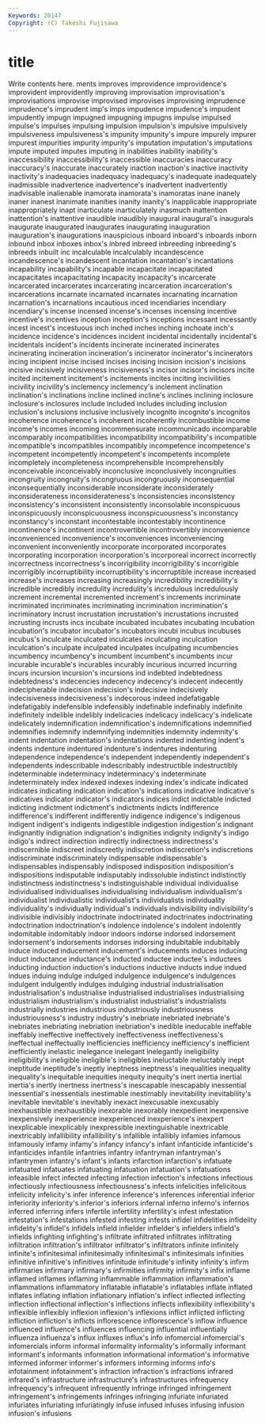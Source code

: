 ```yaml
---
Keywords: 20147 
Copyright: (C) Takeshi Fujisawa
---
```


# title

Write contents here.
ments
improves improvidence improvidence's improvident improvidently improving improvisation improvisation's improvisations improvise
improvised improvises improvising imprudence imprudence's imprudent imp's imps impudence impudence's
impudent impudently impugn impugned impugning impugns impulse impulsed impulse's impulses
impulsing impulsion impulsion's impulsive impulsively impulsiveness impulsiveness's impunity impunity's impure
impurely impurer impurest impurities impurity impurity's imputation imputation's imputations impute
imputed imputes imputing in inabilities inability inability's inaccessibility inaccessibility's inaccessible
inaccuracies inaccuracy inaccuracy's inaccurate inaccurately inaction inaction's inactive inactivity inactivity's
inadequacies inadequacy inadequacy's inadequate inadequately inadmissible inadvertence inadvertence's inadvertent inadvertently
inadvisable inalienable inamorata inamorata's inamoratas inane inanely inaner inanest inanimate
inanities inanity inanity's inapplicable inappropriate inappropriately inapt inarticulate inarticulately inasmuch
inattention inattention's inattentive inaudible inaudibly inaugural inaugural's inaugurals inaugurate inaugurated
inaugurates inaugurating inauguration inauguration's inaugurations inauspicious inboard inboard's inboards inborn
inbound inbox inboxes inbox's inbred inbreed inbreeding inbreeding's inbreeds inbuilt
inc incalculable incalculably incandescence incandescence's incandescent incantation incantation's incantations incapability
incapability's incapable incapacitate incapacitated incapacitates incapacitating incapacity incapacity's incarcerate incarcerated
incarcerates incarcerating incarceration incarceration's incarcerations incarnate incarnated incarnates incarnating incarnation
incarnation's incarnations incautious inced incendiaries incendiary incendiary's incense incensed incense's
incenses incensing incentive incentive's incentives inception inception's inceptions incessant incessantly
incest incest's incestuous inch inched inches inching inchoate inch's incidence
incidence's incidences incident incidental incidentally incidental's incidentals incident's incidents incinerate
incinerated incinerates incinerating incineration incineration's incinerator incinerator's incinerators incing incipient
incise incised incises incising incision incision's incisions incisive incisively incisiveness
incisiveness's incisor incisor's incisors incite incited incitement incitement's incitements incites
inciting incivilities incivility incivility's inclemency inclemency's inclement inclination inclination's inclinations
incline inclined incline's inclines inclining inclosure inclosure's inclosures include included
includes including inclusion inclusion's inclusions inclusive inclusively incognito incognito's incognitos
incoherence incoherence's incoherent incoherently incombustible income income's incomes incoming incommensurate
incommunicado incomparable incomparably incompatibilities incompatibility incompatibility's incompatible incompatible's incompatibles incompatibly
incompetence incompetence's incompetent incompetently incompetent's incompetents incomplete incompletely incompleteness incomprehensible
incomprehensibly inconceivable inconceivably inconclusive inconclusively incongruities incongruity incongruity's incongruous incongruously
inconsequential inconsequentially inconsiderable inconsiderate inconsiderately inconsiderateness inconsiderateness's inconsistencies inconsistency inconsistency's
inconsistent inconsistently inconsolable inconspicuous inconspicuously inconspicuousness inconspicuousness's inconstancy inconstancy's inconstant
incontestable incontestably incontinence incontinence's incontinent incontrovertible incontrovertibly inconvenience inconvenienced inconvenience's
inconveniences inconveniencing inconvenient inconveniently incorporate incorporated incorporates incorporating incorporation incorporation's
incorporeal incorrect incorrectly incorrectness incorrectness's incorrigibility incorrigibility's incorrigible incorrigibly incorruptibility
incorruptibility's incorruptible increase increased increase's increases increasing increasingly incredibility incredibility's
incredible incredibly incredulity incredulity's incredulous incredulously increment incremental incremented increment's
increments incriminate incriminated incriminates incriminating incrimination incrimination's incriminatory incrust incrustation
incrustation's incrustations incrusted incrusting incrusts incs incubate incubated incubates incubating
incubation incubation's incubator incubator's incubators incubi incubus incubuses incubus's inculcate
inculcated inculcates inculcating inculcation inculcation's inculpate inculpated inculpates inculpating incumbencies
incumbency incumbency's incumbent incumbent's incumbents incur incurable incurable's incurables incurably
incurious incurred incurring incurs incursion incursion's incursions ind indebted indebtedness
indebtedness's indecencies indecency indecency's indecent indecently indecipherable indecision indecision's indecisive
indecisively indecisiveness indecisiveness's indecorous indeed indefatigable indefatigably indefensible indefensibly indefinable
indefinably indefinite indefinitely indelible indelibly indelicacies indelicacy indelicacy's indelicate indelicately
indemnification indemnification's indemnifications indemnified indemnifies indemnify indemnifying indemnities indemnity indemnity's
indent indentation indentation's indentations indented indenting indent's indents indenture indentured
indenture's indentures indenturing independence independence's independent independently independent's independents indescribable
indescribably indestructible indestructibly indeterminable indeterminacy indeterminacy's indeterminate indeterminately index indexed
indexes indexing index's indicate indicated indicates indicating indication indication's indications
indicative indicative's indicatives indicator indicator's indicators indices indict indictable indicted
indicting indictment indictment's indictments indicts indifference indifference's indifferent indifferently indigence
indigence's indigenous indigent indigent's indigents indigestible indigestion indigestion's indignant indignantly
indignation indignation's indignities indignity indignity's indigo indigo's indirect indirection indirectly
indirectness indirectness's indiscernible indiscreet indiscreetly indiscretion indiscretion's indiscretions indiscriminate indiscriminately
indispensable indispensable's indispensables indispensably indisposed indisposition indisposition's indispositions indisputable indisputably
indissoluble indistinct indistinctly indistinctness indistinctness's indistinguishable individual individualise individualised individualises
individualising individualism individualism's individualist individualistic individualist's individualists individuality individuality's individually
individual's individuals indivisibility indivisibility's indivisible indivisibly indoctrinate indoctrinated indoctrinates indoctrinating
indoctrination indoctrination's indolence indolence's indolent indolently indomitable indomitably indoor indoors
indorse indorsed indorsement indorsement's indorsements indorses indorsing indubitable indubitably induce
induced inducement inducement's inducements induces inducing induct inductance inductance's inducted
inductee inductee's inductees inducting induction induction's inductions inductive inducts indue
indued indues induing indulge indulged indulgence indulgence's indulgences indulgent indulgently
indulges indulging industrial industrialisation industrialisation's industrialise industrialised industrialises industrialising industrialism
industrialism's industrialist industrialist's industrialists industrially industries industrious industriously industriousness industriousness's
industry industry's inebriate inebriated inebriate's inebriates inebriating inebriation inebriation's inedible
ineducable ineffable ineffably ineffective ineffectively ineffectiveness ineffectiveness's ineffectual ineffectually inefficiencies
inefficiency inefficiency's inefficient inefficiently inelastic inelegance inelegant inelegantly ineligibility ineligibility's
ineligible ineligible's ineligibles ineluctable ineluctably inept ineptitude ineptitude's ineptly ineptness
ineptness's inequalities inequality inequality's inequitable inequities inequity inequity's inert inertia
inertial inertia's inertly inertness inertness's inescapable inescapably inessential inessential's inessentials
inestimable inestimably inevitability inevitability's inevitable inevitable's inevitably inexact inexcusable inexcusably
inexhaustible inexhaustibly inexorable inexorably inexpedient inexpensive inexpensively inexperience inexperienced inexperience's
inexpert inexplicable inexplicably inexpressible inextinguishable inextricable inextricably infallibility infallibility's infallible
infallibly infamies infamous infamously infamy infamy's infancy infancy's infant infanticide
infanticide's infanticides infantile infantries infantry infantryman infantryman's infantrymen infantry's infant's
infants infarction infarction's infatuate infatuated infatuates infatuating infatuation infatuation's infatuations
infeasible infect infected infecting infection infection's infections infectious infectiously infectiousness
infectiousness's infects infelicities infelicitous infelicity infelicity's infer inference inference's inferences
inferential inferior inferiority inferiority's inferior's inferiors infernal inferno inferno's infernos
inferred inferring infers infertile infertility infertility's infest infestation infestation's infestations
infested infesting infests infidel infidelities infidelity infidelity's infidel's infidels infield
infielder infielder's infielders infield's infields infighting infighting's infiltrate infiltrated infiltrates
infiltrating infiltration infiltration's infiltrator infiltrator's infiltrators infinite infinitely infinite's infinitesimal
infinitesimally infinitesimal's infinitesimals infinities infinitive infinitive's infinitives infinitude infinitude's infinity
infinity's infirm infirmaries infirmary infirmary's infirmities infirmity infirmity's infix inflame
inflamed inflames inflaming inflammable inflammation inflammation's inflammations inflammatory inflatable inflatable's
inflatables inflate inflated inflates inflating inflation inflationary inflation's inflect inflected
inflecting inflection inflectional inflection's inflections inflects inflexibility inflexibility's inflexible inflexibly
inflexion inflexion's inflexions inflict inflicted inflicting infliction infliction's inflicts inflorescence
inflorescence's inflow influence influenced influence's influences influencing influential influentially influenza
influenza's influx influxes influx's info infomercial infomercial's infomercials inform informal
informality informality's informally informant informant's informants information informational information's informative
informed informer informer's informers informing informs info's infotainment infotainment's infraction
infraction's infractions infrared infrared's infrastructure infrastructure's infrastructures infrequency infrequency's infrequent
infrequently infringe infringed infringement infringement's infringements infringes infringing infuriate infuriated
infuriates infuriating infuriatingly infuse infused infuses infusing infusion infusion's infusions
